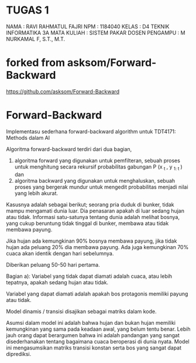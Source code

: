 # TUGAS 1
NAMA : RAVI RAHMATUL FAJRI
NPM : 1184040
KELAS : D4 TEKNIK INFORMATIKA 3A
MATA KULIAH : SISTEM PAKAR
DOSEN PENGAMPU : M NURKAMAL F, S.T., M.T.

# forked from asksom/Forward-Backward
https://github.com/asksom/Forward-Backward

# Forward-Backward
Implementasu sederhana forward-backward algorithm untuk TDT4171: Methods dalam AI

Algoritma forward-backward terdiri dari dua bagian, 
1. algoritma forward yang digunakan untuk pemfilteran, sebuah proses untuk menghitung secara rekursif probabilitas gabungan P (x <sub> t </sub>, y <sub> 1: t </sub>) dan
2. algoritma backward yang digunakan untuk menghaluskan, sebuah proses yang bergerak mundur untuk mengedit probabilitas menjadi nilai yang lebih akurat.

Kasusnya adalah sebagai berikut; seorang pria duduk di bunker, tidak mampu mengamati dunia luar. Dia penasaran apakah di luar sedang hujan atau tidak.
Informasi satu-satunya tentang dunia adalah melihat bosnya, yang cukup beruntung tidak tinggal di bunker, membawa atau tidak membawa payung.

Jika hujan ada kemungkinan 90% bosnya membawa payung, jika tidak hujan ada peluang 20% ​​dia membawa payung. Ada juga kemungkinan 70% cuaca akan identik dengan hari sebelumnya.

Diberikan peluang 50-50 hari pertama.


Bagian a):
Variabel yang tidak dapat diamati adalah cuaca, atau lebih tepatnya, apakah sedang hujan atau tidak.

Variabel yang dapat diamati adalah apakah bos protagonis memiliki payung atau tidak.

Model dinamis / transisi disajikan sebagai matriks dalam kode.


Asumsi dalam model ini adalah bahwa hujan dan bukan hujan memiliki kemungkinan yang sama pada keadaan awal, yang belum tentu benar. Lebih jauh orang dapat berargumen bahwa ini adalah pandangan yang sangat disederhanakan tentang bagaimana cuaca beroperasi di dunia nyata. Model ini mengasumsikan matriks transisi konstan serta bos yang sangat dapat diprediksi.
